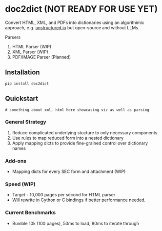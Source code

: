 # doc2dict (NOT READY FOR USE YET)

Convert HTML, XML, and PDFs into dictionaries using an algorithimic approach, e.g. [unstructured.io](https://unstructured.io/) but open-source and without LLMs.

Parsers
1. HTML Parser (WIP)
2. XML Parser (WIP)
3. PDF/IMAGE Parser (Planned)

## Installation
```
pip install doc2dict
```

## Quickstart
```
# something about xml, html here showcasing viz as well as parsing
```

### General Strategy
1. Reduce complicated underlying stucture to only necessary components
2. Use rules to map reduced form into a nested dictionary 
3. Apply mapping dicts to provide fine-grained control over dictionary names

### Add-ons
* Mapping dicts for every SEC form and attachment (WIP)

### Speed (WIP)
* Target - 10,000 pages per second for HTML parser
* Will rewrite in Cython or C bindings if better performance needed.

### Current Benchmarks
* Bumble 10k (100 pages), 50ms to load, 80ms to iterate through

